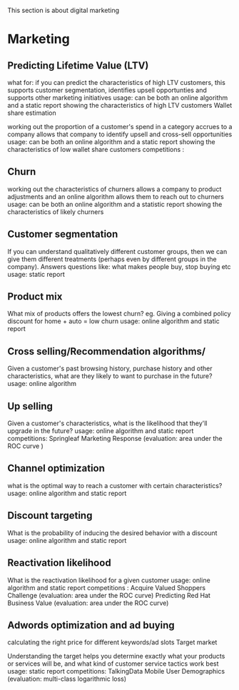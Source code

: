 This section is about digital marketing 

# Marketing

## Predicting Lifetime Value (LTV)

what for: if you can predict the characteristics of high LTV customers, this supports customer segmentation, identifies upsell opportunties and supports other marketing initiatives
usage: can be both an online algorithm and a static report showing the characteristics of high LTV customers
Wallet share estimation

working out the proportion of a customer's spend in a category accrues to a company allows that company to identify upsell and cross-sell opportunities
usage: can be both an online algorithm and a static report showing the characteristics of low wallet share customers
competitions :

## Churn

working out the characteristics of churners allows a company to product adjustments and an online algorithm allows them to reach out to churners
usage: can be both an online algorithm and a statistic report showing the characteristics of likely churners

## Customer segmentation

If you can understand qualitatively different customer groups, then we can give them different treatments (perhaps even by different groups in the company). Answers questions like: what makes people buy, stop buying etc
usage: static report

## Product mix

What mix of products offers the lowest churn? eg. Giving a combined policy discount for home + auto = low churn
usage: online algorithm and static report

## Cross selling/Recommendation algorithms/

Given a customer's past browsing history, purchase history and other characteristics, what are they likely to want to purchase in the future?
usage: online algorithm

## Up selling

Given a customer's characteristics, what is the likelihood that they'll upgrade in the future?
usage: online algorithm and static report
competitions: Springleaf Marketing Response (evaluation: area under the ROC curve )

## Channel optimization

what is the optimal way to reach a customer with certain characteristics?
usage: online algorithm and static report


## Discount targeting

What is the probability of inducing the desired behavior with a discount
usage: online algorithm and static report


## Reactivation likelihood

What is the reactivation likelihood for a given customer
usage: online algorithm and static report
competitions : Acquire Valued Shoppers Challenge (evaluation: area under the ROC curve) Predicting Red Hat Business Value (evaluation: area under the ROC curve)


## Adwords optimization and ad buying

calculating the right price for different keywords/ad slots
Target market

Understanding the target helps you determine exactly what your products or services will be, and what kind of customer service tactics work best
usage: static report
competitions: TalkingData Mobile User Demographics (evaluation: multi-class logarithmic loss)
